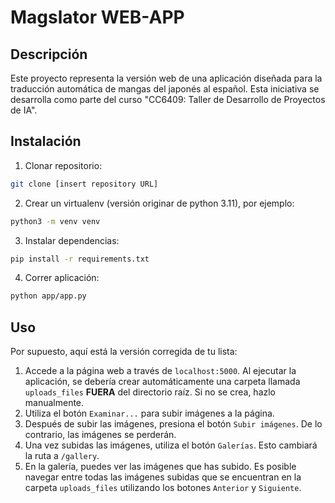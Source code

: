 # Magslator WEB-APP

## Descripción

Este proyecto representa la versión web de una aplicación diseñada para la traducción automática de mangas del japonés al español. Esta iniciativa se desarrolla como parte del curso "CC6409: Taller de Desarrollo de Proyectos de IA".

## Instalación

1. Clonar repositorio:

```bash
git clone [insert repository URL]
```

2. Crear un virtualenv (versión originar de python 3.11), por ejemplo:

```bash
python3 -m venv venv
```

3. Instalar dependencias:

```bash
pip install -r requirements.txt
```

4. Correr aplicación:

```bash
python app/app.py
```

## Uso

Por supuesto, aquí está la versión corregida de tu lista:

1. Accede a la página web a través de `localhost:5000`. Al ejecutar la aplicación, se debería crear automáticamente una carpeta llamada `uploads_files` **FUERA** del directorio raíz. Si no se crea, hazlo manualmente.
2. Utiliza el botón `Examinar...` para subir imágenes a la página.
3. Después de subir las imágenes, presiona el botón `Subir imágenes`. De lo contrario, las imágenes se perderán.
4. Una vez subidas las imágenes, utiliza el botón `Galerías`. Esto cambiará la ruta a `/gallery`.
5. En la galería, puedes ver las imágenes que has subido. Es posible navegar entre todas las imágenes subidas que se encuentran en la carpeta `uploads_files` utilizando los botones `Anterior` y `Siguiente`.
